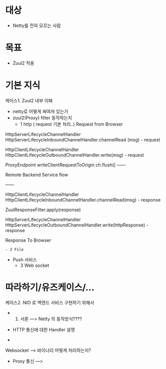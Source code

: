 # 대상
- Netty를 전혀 모르는 사람

# 목표
- Zuul2 적용

# 기본 지식
케이스1. Zuul2	내부 이해
  - netty로 어떻게 짜여져 있는가
  - zuul2(Proxy) filter 동작하는지
    - 1 http ( request 기본 처리..)
Request from Browser 

HttpServerLifecycleChannelHandler
	HttpServerLifecycleInboundChannelHandler.channelRead (msg) - request

HttpClientLifecycleChannelHandler
	HttpClientLifecycleOutboundChannelHandler.write(msg) - request

ProxyEndpoint
	writeClientRequestToOrigin
		ch.flush()
——

Remote Backend Service flow

——

HttpClientLifecycleChannelHandler
	HttpClientLifecycleInboundChannelHandler.channelRead(msg) - response

ZuulResponseFilter.apply(response)


HttpServerLifecycleChannelHandler
	HttpServerLifecycleOutboundChannelHandler.write(httpResponse) - response

Response To Browser

    - 2 File
- Push 서비스
    -  3 Web socket
	
# 따라하기/유즈케이스/...



케이스2. NIO 로 백엔드 서비스 구현하기 위해서 
- 1. 서론 —> Netty 의 동작방식????

 - HTTP 통신에 대한 Handler 설명
 - 

Websocket 
    —> 바이너리 어떻게 처리하는지? 
 - Proxy 통신 —> 
